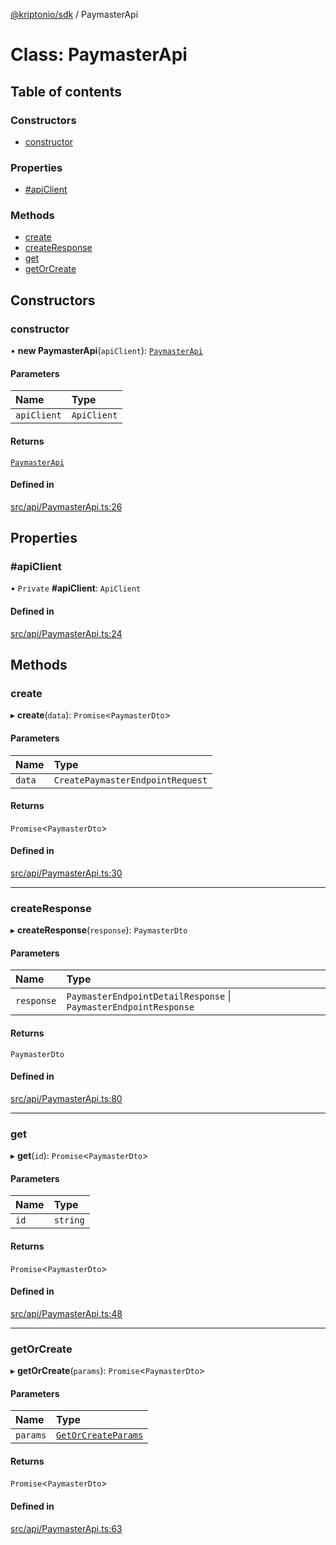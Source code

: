 [@kriptonio/sdk](../README.md) / PaymasterApi

# Class: PaymasterApi

## Table of contents

### Constructors

- [constructor](PaymasterApi.md#constructor)

### Properties

- [#apiClient](PaymasterApi.md##apiclient)

### Methods

- [create](PaymasterApi.md#create)
- [createResponse](PaymasterApi.md#createresponse)
- [get](PaymasterApi.md#get)
- [getOrCreate](PaymasterApi.md#getorcreate)

## Constructors

### constructor

• **new PaymasterApi**(`apiClient`): [`PaymasterApi`](PaymasterApi.md)

#### Parameters

| Name | Type |
| :------ | :------ |
| `apiClient` | `ApiClient` |

#### Returns

[`PaymasterApi`](PaymasterApi.md)

#### Defined in

[src/api/PaymasterApi.ts:26](https://github.com/kriptonio/js-sdk/blob/1c33c1b/src/api/PaymasterApi.ts#L26)

## Properties

### #apiClient

• `Private` **#apiClient**: `ApiClient`

#### Defined in

[src/api/PaymasterApi.ts:24](https://github.com/kriptonio/js-sdk/blob/1c33c1b/src/api/PaymasterApi.ts#L24)

## Methods

### create

▸ **create**(`data`): `Promise`\<`PaymasterDto`\>

#### Parameters

| Name | Type |
| :------ | :------ |
| `data` | `CreatePaymasterEndpointRequest` |

#### Returns

`Promise`\<`PaymasterDto`\>

#### Defined in

[src/api/PaymasterApi.ts:30](https://github.com/kriptonio/js-sdk/blob/1c33c1b/src/api/PaymasterApi.ts#L30)

___

### createResponse

▸ **createResponse**(`response`): `PaymasterDto`

#### Parameters

| Name | Type |
| :------ | :------ |
| `response` | `PaymasterEndpointDetailResponse` \| `PaymasterEndpointResponse` |

#### Returns

`PaymasterDto`

#### Defined in

[src/api/PaymasterApi.ts:80](https://github.com/kriptonio/js-sdk/blob/1c33c1b/src/api/PaymasterApi.ts#L80)

___

### get

▸ **get**(`id`): `Promise`\<`PaymasterDto`\>

#### Parameters

| Name | Type |
| :------ | :------ |
| `id` | `string` |

#### Returns

`Promise`\<`PaymasterDto`\>

#### Defined in

[src/api/PaymasterApi.ts:48](https://github.com/kriptonio/js-sdk/blob/1c33c1b/src/api/PaymasterApi.ts#L48)

___

### getOrCreate

▸ **getOrCreate**(`params`): `Promise`\<`PaymasterDto`\>

#### Parameters

| Name | Type |
| :------ | :------ |
| `params` | [`GetOrCreateParams`](../README.md#getorcreateparams) |

#### Returns

`Promise`\<`PaymasterDto`\>

#### Defined in

[src/api/PaymasterApi.ts:63](https://github.com/kriptonio/js-sdk/blob/1c33c1b/src/api/PaymasterApi.ts#L63)
